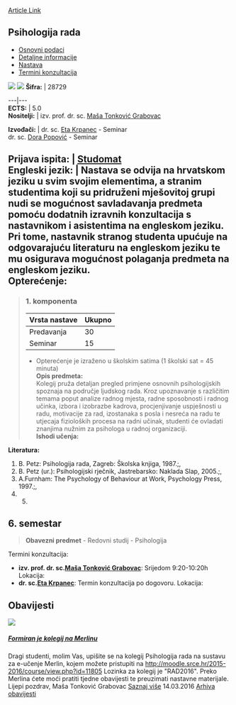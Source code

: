 [Article Link](https://www.fhs.hr/predmet/psirad)

## Psihologija rada
  * [Osnovni podaci](https://www.fhs.hr/predmet/psirad#v1id-523811_527847_1_0 "Osnovni podaci")
  * [Detaljne informacije](https://www.fhs.hr/predmet/psirad#v1id-523811_527847_1_1 "Detaljne informacije")
  * [Nastava](https://www.fhs.hr/predmet/psirad#v1id-523811_527847_1_2 "Nastava")
  * [Termini konzultacija](https://www.fhs.hr/predmet/psirad#v1id-523811_527847_1_3 "Termini konzultacija")


[![](https://www.fhs.hr/img/flags/gif/hr.gif)](https://www.fhs.hr/predmet/psirad) [![](https://www.fhs.hr/img/flags/gif/gb.gif)](https://www.fhs.hr/en/course/orgpsy)
**Šifra:** |  28729  
  
---|---  
**ECTS:** |  5.0   
**Nositelji:** |  izv. prof. dr. sc. [Maša Tonković Grabovac](https://www.fhs.hr/djelatnik/masa.tonkovic_grabovac)   
  
**Izvođači:** |  dr. sc. [Eta Krpanec](https://www.fhs.hr/djelatnik/eta.krpanec) - Seminar  
dr. sc. [Dora Popović](https://www.fhs.hr/djelatnik/dora.popovic) - Seminar  
  
**Prijava ispita:** |  [Studomat](http://www.isvu.hr/studomat)  
**Engleski jezik:** |  Nastava se odvija na hrvatskom jeziku u svim svojim elementima, a stranim studentima koji su pridruženi mješovitoj grupi nudi se mogućnost savladavanja predmeta pomoću dodatnih izravnih konzultacija s nastavnikom i asistentima na engleskom jeziku. Pri tome, nastavnik stranog studenta upućuje na odgovarajuću literaturu na engleskom jeziku te mu osigurava mogućnost polaganja predmeta na engleskom jeziku.   
**Opterećenje:**  
---  
> ### 1. komponenta
> | Vrsta nastave | Ukupno  
> ---|---  
> Predavanja | 30  
> Seminar | 15  
> * Opterećenje je izraženo u školskim satima (1 školski sat = 45 minuta)   
**Opis predmeta:**  
> Kolegij pruža detaljan pregled primjene osnovnih psihologijskih spoznaja na područje ljudskog rada. Kroz upoznavanje s različitim temama poput analize radnog mjesta, radne sposobnosti i radnog učinka, izbora i izobrazbe kadrova, procjenjivanje uspješnosti u radu, motivacije za rad, izostanaka s posla i nesreća na radu te utjecaja fizioloških procesa na radni učinak, studenti će ovladati znanjima nužnim za psihologa u radnoj organizaciji.  
**Ishodi učenja:**  

  
**Literatura:**  
  1. B. Petz: Psihologija rada, Zagreb: Školska knjiga, 1987.;, 
  2. B. Petz (ur.): Psihologijski rječnik, Jastrebarsko: Naklada Slap, 2005.;, 
  3. A.Furnham: The Psychology of Behaviour at Work, Psychology Press, 1997.;, 
  4.   5. 
  
**6. semestar**  
---  
> **Obavezni predmet** - Redovni studij - Psihologija  
>   
Termini konzultacija: 
  * **izv. prof. dr. sc.[Maša Tonković Grabovac](https://www.fhs.hr/djelatnik/masa.tonkovic_grabovac)**: 
Srijedom 9:20-10:20h
Lokacija: 
  * **dr. sc.[Eta Krpanec](https://www.fhs.hr/djelatnik/eta.krpanec)**: 
Termin konzultacija po dogovoru.
Lokacija: 


## Obavijesti
[ ![](https://www.fhs.hr/_pub/themes_static/hrstud2024/default/img/default_news.jpg) ](https://www.fhs.hr/predmet/psirad?@=20ta3#news_78973)
#####  [Formiran je kolegij na Merlinu](https://www.fhs.hr/predmet/psirad?@=20ta3#news_78973)
Dragi studenti, molim Vas, upišite se na kolegij Psihologija rada na sustavu za e-učenje Merlin, kojem možete pristupiti na http://moodle.srce.hr/2015-2016/course/view.php?id=11805 Lozinka za kolegij je "RAD2016". Preko Merlina ćete moći pratiti tjedne obavijesti te preuzimati nastavne materijale. Lijepi pozdrav, Maša Tonković Grabovac 
[Saznaj više](https://www.fhs.hr/predmet/psirad?@=20ta3#news_78973)
14.03.2016
[Arhiva obavijesti](https://www.fhs.hr/predmet/psirad?@=20pjz#news_78973 "Arhiva obavijesti")
